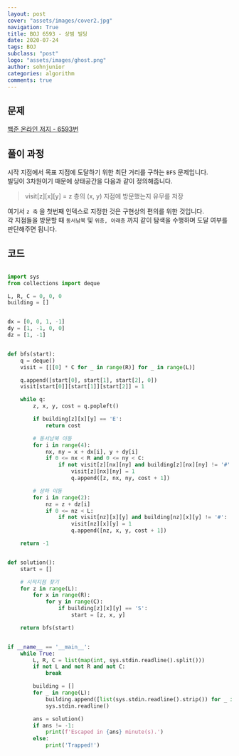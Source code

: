 ```yaml
---
layout: post
cover: "assets/images/cover2.jpg"
navigation: True
title: BOJ 6593 - 상범 빌딩
date: 2020-07-24
tags: BOJ
subclass: "post"
logo: "assets/images/ghost.png"
author: sohnjunior
categories: algorithm
comments: true
---
```


## 문제

[백준 온라인 저지 - 6593번](https://www.acmicpc.net/problem/6593)

## 풀이 과정

시작 지점에서 목표 지점에 도달하기 위한 최단 거리를 구하는 `BFS` 문제입니다. <br>
빌딩이 3차원이기 때문에 상태공간을 다음과 같이 정의해줍니다. <br>

> visit[z][x][y] = z 층의 (x, y) 지점에 방문했는지 유무를 저장

여기서 `z 축` 을 첫번째 인덱스로 지정한 것은 구현상의 편의를 위한 것입니다. <br>
각 지점들을 방문할 때 `동서남북` 및 `위층, 아래층` 까지 같이 탐색을 수행하며 도달 여부를 판단해주면 됩니다. <br>

## 코드

```python

import sys
from collections import deque

L, R, C = 0, 0, 0
building = []


dx = [0, 0, 1, -1]
dy = [1, -1, 0, 0]
dz = [1, -1]


def bfs(start):
    q = deque()
    visit = [[[0] * C for _ in range(R)] for _ in range(L)]

    q.append([start[0], start[1], start[2], 0])
    visit[start[0]][start[1]][start[2]] = 1

    while q:
        z, x, y, cost = q.popleft()

        if building[z][x][y] == 'E':
            return cost

        # 동서남북 이동
        for i in range(4):
            nx, ny = x + dx[i], y + dy[i]
            if 0 <= nx < R and 0 <= ny < C:
                if not visit[z][nx][ny] and building[z][nx][ny] != '#':
                    visit[z][nx][ny] = 1
                    q.append([z, nx, ny, cost + 1])

        # 상하 이동
        for i in range(2):
            nz = z + dz[i]
            if 0 <= nz < L:
                if not visit[nz][x][y] and building[nz][x][y] != '#':
                    visit[nz][x][y] = 1
                    q.append([nz, x, y, cost + 1])

    return -1


def solution():
    start = []

    # 시작지점 찾기
    for z in range(L):
        for x in range(R):
            for y in range(C):
                if building[z][x][y] == 'S':
                    start = [z, x, y]

    return bfs(start)


if __name__ == '__main__':
    while True:
        L, R, C = list(map(int, sys.stdin.readline().split()))
        if not L and not R and not C:
            break

        building = []
        for _ in range(L):
            building.append([list(sys.stdin.readline().strip()) for _ in range(R)])
            sys.stdin.readline()

        ans = solution()
        if ans != -1:
            print(f'Escaped in {ans} minute(s).')
        else:
            print('Trapped!')

```
